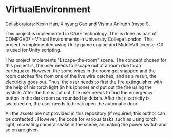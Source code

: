 # VirtualEnvironment

Collaborators: Kexin Han, Xinyang Gao and Vishnu Anirudh (myself).

This project is implemented in CAVE technology. This is done as part of COMPGV07 - Virtual Environments in University College London. This project is implemented using Unity game engine and MiddleVR license. C# is used for Unity scripting.

This project implements "Escape-the-room" scene. The concept chosen for this project is, the user needs to escape out of a room due to an earthquake. However, the some wires in the room get snapped and the room catches fire from one of the live wire catches, and as a result, the electricity goes out. Thus, the user needs to first the fire extinguisher with the help of his torch light (in his iphone) and put out the fire using the oystick. After the fire is put out, the user needs to find the emergency button in the dark room surrounded by debris. After the electricity is switched on, the user needs to break open the automatic door.

All the assets are not provided in this repository (if required, this author can be contacted). However, the code for various tasks such as using torch light, recreating camera shake in the scene, animating the power switch and so on are given.
